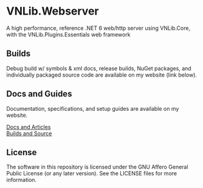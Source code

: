 # VNLib.Webserver
A high performance, reference .NET 6 web/http server using VNLib.Core, with the VNLib.Plugins.Essentials web framework

## Builds
Debug build w/ symbols & xml docs, release builds, NuGet packages, and individually packaged source code are available on my website (link below).  

## Docs and Guides
Documentation, specifications, and setup guides are available on my website. 

[Docs and Articles](https://www.vaughnnugent.com/resources/software/articles?tags=docs,_vnlib.webserver)  
[Builds and Source](https://www.vaughnnugent.com/resources/software/modules/VNLib.Webserver)  

## License 
The software in this repository is licensed under the GNU Affero General Public License (or any later version). See the LICENSE files for more information.  
